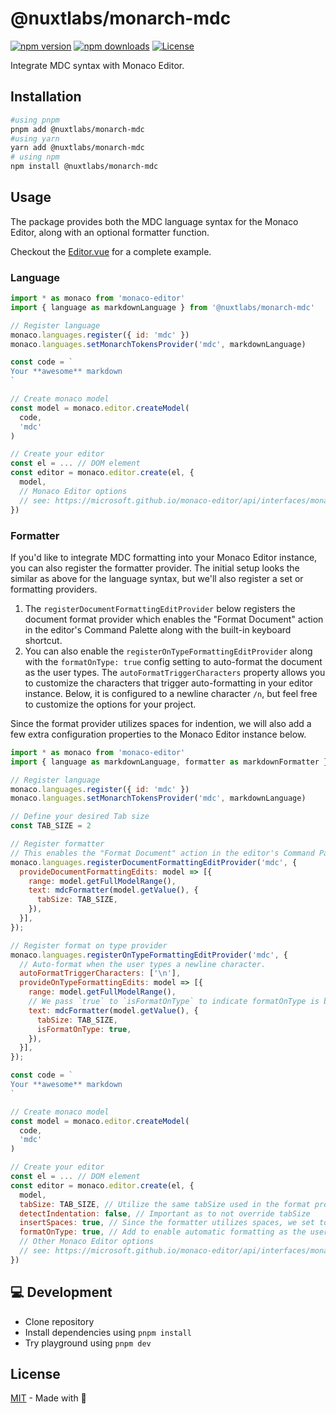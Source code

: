 # @nuxtlabs/monarch-mdc

[![npm version][npm-version-src]][npm-version-href]
[![npm downloads][npm-downloads-src]][npm-downloads-href]
[![License][license-src]][license-href]

Integrate MDC syntax with Monaco Editor.

## Installation

```bash
#using pnpm
pnpm add @nuxtlabs/monarch-mdc
#using yarn
yarn add @nuxtlabs/monarch-mdc
# using npm
npm install @nuxtlabs/monarch-mdc
```

## Usage

The package provides both the MDC language syntax for the Monaco Editor, along with an optional formatter function.

Checkout the [Editor.vue](./playground/components/Editor.vue) for a complete example.

### Language

```js
import * as monaco from 'monaco-editor'
import { language as markdownLanguage } from '@nuxtlabs/monarch-mdc'

// Register language
monaco.languages.register({ id: 'mdc' })
monaco.languages.setMonarchTokensProvider('mdc', markdownLanguage)

const code = `
Your **awesome** markdown
`

// Create monaco model
const model = monaco.editor.createModel(
  code,
  'mdc'
)

// Create your editor
const el = ... // DOM element
const editor = monaco.editor.create(el, {
  model,
  // Monaco Editor options
  // see: https://microsoft.github.io/monaco-editor/api/interfaces/monaco.editor.istandaloneeditorconstructionoptions.html
})
```

### Formatter

If you'd like to integrate MDC formatting into your Monaco Editor instance, you can also register the formatter provider. The initial setup looks the similar as above for the language syntax, but we'll also register a set or formatting providers.

1. The `registerDocumentFormattingEditProvider` below registers the document format provider which enables the "Format Document" action in the editor's Command Palette along with the built-in keyboard shortcut.
2. You can also enable the `registerOnTypeFormattingEditProvider` along with the `formatOnType: true` config setting to auto-format the document as the user types. The `autoFormatTriggerCharacters` property allows you to customize the characters that trigger auto-formatting in your editor instance. Below, it is configured to a newline character `/n`, but feel free to customize the options for your project.

Since the format provider utilizes spaces for indention, we will also add a few extra configuration properties to the Monaco Editor instance below.

```js
import * as monaco from 'monaco-editor'
import { language as markdownLanguage, formatter as markdownFormatter } from '@nuxtlabs/monarch-mdc'

// Register language
monaco.languages.register({ id: 'mdc' })
monaco.languages.setMonarchTokensProvider('mdc', markdownLanguage)

// Define your desired Tab size
const TAB_SIZE = 2

// Register formatter
// This enables the "Format Document" action in the editor's Command Palette
monaco.languages.registerDocumentFormattingEditProvider('mdc', {
  provideDocumentFormattingEdits: model => [{
    range: model.getFullModelRange(),
    text: mdcFormatter(model.getValue(), {
      tabSize: TAB_SIZE,
    }),
  }],
});

// Register format on type provider
monaco.languages.registerOnTypeFormattingEditProvider('mdc', {
  // Auto-format when the user types a newline character.
  autoFormatTriggerCharacters: ['\n'],
  provideOnTypeFormattingEdits: model => [{
    range: model.getFullModelRange(),
    // We pass `true` to `isFormatOnType` to indicate formatOnType is being called.
    text: mdcFormatter(model.getValue(), {
      tabSize: TAB_SIZE,
      isFormatOnType: true,
    }),
  }],
});

const code = `
Your **awesome** markdown
`

// Create monaco model
const model = monaco.editor.createModel(
  code,
  'mdc'
)

// Create your editor
const el = ... // DOM element
const editor = monaco.editor.create(el, {
  model,
  tabSize: TAB_SIZE, // Utilize the same tabSize used in the format providers
  detectIndentation: false, // Important as to not override tabSize
  insertSpaces: true, // Since the formatter utilizes spaces, we set to true to insert spaces when pressing Tab
  formatOnType: true, // Add to enable automatic formatting as the user types.
  // Other Monaco Editor options
  // see: https://microsoft.github.io/monaco-editor/api/interfaces/monaco.editor.istandaloneeditorconstructionoptions.html
})
```

## 💻 Development

- Clone repository
- Install dependencies using `pnpm install`
- Try playground using `pnpm dev`

## License

[MIT](./LICENSE) - Made with 💚

<!-- Badges -->
[npm-version-src]: https://img.shields.io/npm/v/@nuxtlabs/monarch-mdc/latest.svg
[npm-version-href]: https://npmjs.com/package/@nuxtlabs/monarch-mdc

[npm-downloads-src]: https://img.shields.io/npm/dt/@nuxtlabs/monarch-mdc.svg
[npm-downloads-href]: https://npmjs.com/package/@nuxtlabs/monarch-mdc

[license-src]: https://img.shields.io/npm/l/@nuxtlabs/monarch-mdc.svg
[license-href]: https://npmjs.com/package/@nuxtlabs/monarch-mdc
